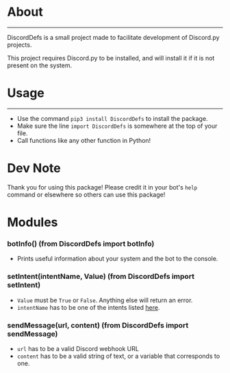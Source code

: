 # About
---

DiscordDefs is a small project made to facilitate development of Discord.py projects.

This project requires Discord.py to be installed, and will install it if it is not present on the system.

# Usage
---
- Use the command `pip3 install DiscordDefs` to install the package.
- Make sure the line `import DiscordDefs` is somewhere at the top of your file.
- Call functions like any other function in Python! 

# Dev Note
Thank you for using this package! Please credit it in your bot's `help` command or elsewhere so others can use this package!

# Modules

### botInfo() (from DiscordDefs import botInfo)
- Prints useful information about your system and the bot to the console.

### setIntent(intentName, Value) (from DiscordDefs import setIntent)
- `Value` must be `True` or `False`. Anything else will return an error.
- `intentName` has to be one of the intents listed [here](https://discord.com/developers/docs/topics/gateway#gateway-intents).

### sendMessage(url, content) (from DiscordDefs import sendMessage)
- `url` has to be a valid Discord webhook URL
- `content` has to be a valid string of text, or a variable that corresponds to one.
